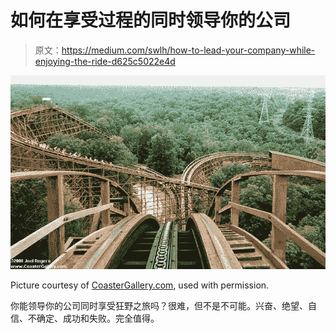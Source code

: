 # 如何在享受过程的同时领导你的公司

> 原文：<https://medium.com/swlh/how-to-lead-your-company-while-enjoying-the-ride-d625c5022e4d>

![](img/3305811b4e02ff4cd3810d5b3c754282.png)

Picture courtesy of [CoasterGallery.com](https://www.CoasterGallery.com), used with permission.

你能领导你的公司同时享受狂野之旅吗？很难，但不是不可能。兴奋、绝望、自信、不确定、成功和失败。完全值得。